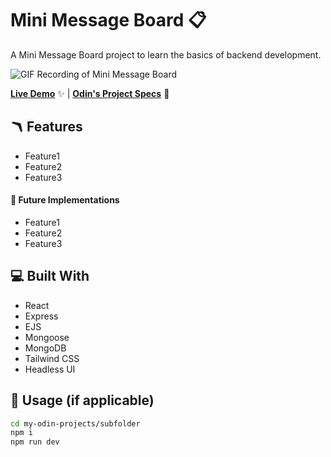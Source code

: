 # Mini Message Board 📋

A Mini Message Board project to learn the basics of backend development.

![GIF Recording of Mini Message Board](basic-info-site.gif)

[**Live Demo**](#) ✨ |
[**Odin's Project Specs**](https://www.theodinproject.com/lessons/nodejs-mini-message-board) 📝

## 🪃 Features

- Feature1
- Feature2
- Feature3

#### 🧭 Future Implementations

- Feature1
- Feature2
- Feature3

## 💻 Built With

- React
- Express
- EJS
- Mongoose
- MongoDB
- Tailwind CSS
- Headless UI

## 🚨 Usage (if applicable)

```bash
cd my-odin-projects/subfolder
npm i
npm run dev
```
